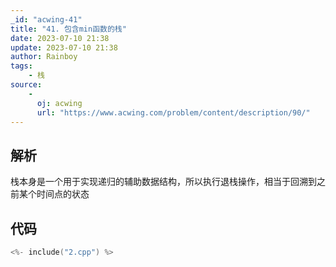 ```yaml
---
_id: "acwing-41"
title: "41. 包含min函数的栈"
date: 2023-07-10 21:38
update: 2023-07-10 21:38
author: Rainboy
tags: 
    - 栈
source: 
    - 
      oj: acwing
      url: "https://www.acwing.com/problem/content/description/90/"
---
```


## 解析


栈本身是一个用于实现递归的辅助数据结构，所以执行退栈操作，相当于回溯到之前某个时间点的状态

## 代码

```c
<%- include("2.cpp") %>
```
